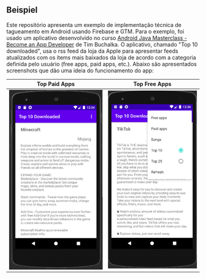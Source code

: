## Beispiel

Este repositório apresenta um exemplo de implementação técnica de tagueamento em Android usando Firebase e GTM. Para o exemplo, foi usado um aplicativo desenvolvido no curso [Android Java Masterclass - Become an App Developer](https://www.udemy.com/course/master-android-7-nougat-java-app-development-step-by-step/) de Tim Buchalka. O aplicativo, chamado "Top 10 downloaded", usa o rss feed da loja da Apple para apresentar feeds atualizados com os items mais baixados da loja de acordo com a categoria definida pelo usuário (free apps, paid apps, etc.). Abaixo são apresentados screenshots que dão uma ideia do funcionamento do app:

  Top Paid Apps            |  Top Free Apps
:-------------------------:|:-------------------------:
![](https://github.com/lucascr91/beispiel/blob/master/images/topPaid.png)  |  ![](https://github.com/lucascr91/beispiel/blob/master/images/topFree.png)